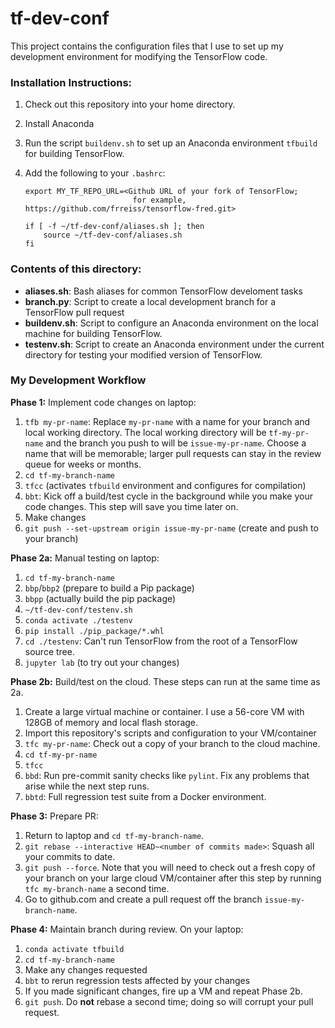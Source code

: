 # tf-dev-conf

This project contains the configuration files that I use to set up my development 
environment for modifying the TensorFlow code.

### Installation Instructions:

1. Check out this repository into your home directory.
2. Install Anaconda
3. Run the script `buildenv.sh` to set up an Anaconda environment `tfbuild` for building TensorFlow.
2. Add the following to your `.bashrc`:

   ```
   export MY_TF_REPO_URL=<Github URL of your fork of TensorFlow; 
                           for example, https://github.com/frreiss/tensorflow-fred.git>
    
   if [ -f ~/tf-dev-conf/aliases.sh ]; then
       source ~/tf-dev-conf/aliases.sh
   fi
   ```

### Contents of this directory:

* **aliases.sh**: Bash aliases for common TensorFlow develoment tasks
* **branch.py**: Script to create a local development branch for a TensorFlow pull request
* **buildenv.sh**: Script to configure an Anaconda environment on the local machine for building TensorFlow.
* **testenv.sh**: Script to create an Anaconda environment under the current directory for testing your modified version of TensorFlow.

### My Development Workflow

**Phase 1:** Implement code changes on laptop:

1. `tfb my-pr-name`:
   Replace `my-pr-name` with a name for your branch and local working directory. 
   The local working directory will be `tf-my-pr-name` and the branch you push to will
   be `issue-my-pr-name`. Choose a name that will be memorable; larger pull requests can
   stay in the review queue for weeks or months.
2. `cd tf-my-branch-name`
3. `tfcc` (activates `tfbuild` environment and configures for compilation)
4. `bbt`: Kick off a build/test cycle in the background while you make your code changes.
    This step will save you time later on.
5. Make changes
7. `git push --set-upstream origin issue-my-pr-name` (create and push to your branch)

**Phase 2a:** Manual testing on laptop:

1. `cd tf-my-branch-name`
2. `bbp`/`bbp2` (prepare to build a Pip package)
3. `bbpp` (actually build the pip package)
4. `~/tf-dev-conf/testenv.sh`
5. `conda activate ./testenv`
6. `pip install ./pip_package/*.whl`
7. `cd ./testenv`: Can't run TensorFlow from the root of a TensorFlow source
   tree.
8. `jupyter lab` (to try out your changes)

**Phase 2b:** Build/test on the cloud. These steps can run at the same time as 2a.

1. Create a large virtual machine or container. I use a 56-core VM with 128GB of memory and 
   local flash storage.
2. Import this repository's scripts and configuration to your VM/container
3. `tfc my-pr-name`: Check out a copy of your branch to the cloud machine.
4. `cd tf-my-pr-name`
5. `tfcc`
6. `bbd`: Run pre-commit sanity checks like `pylint`. Fix any problems that arise while the 
   next step runs.
7. `bbtd`: Full regression test suite from a Docker environment.

**Phase 3:** Prepare PR:

1. Return to laptop and `cd tf-my-branch-name`.
2. `git rebase --interactive HEAD~<number of commits made>`: Squash all your commits to date.
3. `git push --force`. Note that you will need to check out a fresh copy of your branch on your large cloud VM/container after this step by running `tfc my-branch-name` a second time.
4. Go to github.com and create a pull request off the branch `issue-my-branch-name`.

**Phase 4:** Maintain branch during review. On your laptop:

1. `conda activate tfbuild`
2. `cd tf-my-branch-name`
3. Make any changes requested
4. `bbt` to rerun regression tests affected by your changes
5. If you made significant changes, fire up a VM and repeat Phase 2b.
6. `git push`. Do **not** rebase a second time; doing so will corrupt your pull request.
